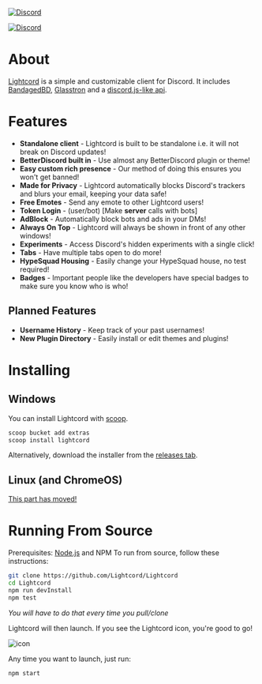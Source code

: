 [![Discord](https://img.shields.io/discord/698860395938578443?color=blue&label=%D1%87%D0%B0%D1%82&style=for-the-badge)](https://discord.gg/rQHRex2)

[![Discord](https://img.shields.io/badge/666-666-red?style=for-the-badge&logo=)]()

# About

[Lightcord](https://lightcord.org) is a simple and customizable client for Discord.
It includes [BandagedBD](https://github.com/rauenzi/BetterDiscordApp), [Glasstron](https://github.com/AryToNeX/Glasstron) and a [discord.js-like api](https://github.com/Lightcord/Lightcord/tree/master/DiscordJS).

# Features

* **Standalone client** - Lightcord is built to be standalone i.e. it will not break on Discord updates!
* **BetterDiscord built in** - Use almost any BetterDiscord plugin or theme!
* **Easy custom rich presence** - Our method of doing this ensures you won't get banned!
* **Made for Privacy** - Lightcord automatically blocks Discord's trackers and blurs your email, keeping your data safe!
* **Free Emotes** - Send any emote to other Lightcord users!
* **Token Login** - (user/bot) [Make **server** calls with bots]
* **AdBlock** - Automatically block bots and ads in your DMs!
* **Always On Top** - Lightcord will always be shown in front of any other windows!
* **Experiments** - Access Discord's hidden experiments with a single click!
* **Tabs** - Have multiple tabs open to do more!
* **HypeSquad Housing** - Easily change your HypeSquad house, no test required!
* **Badges** - Important people like the developers have special badges to make sure you know who is who!

## Planned Features

* **Username History** - Keep track of your past usernames!
* **New Plugin Directory** - Easily install or edit themes and plugins!

# Installing 

## Windows

You can install Lightcord with [scoop](https://github.com/lukesampson/scoop).

```powershell
scoop bucket add extras
scoop install lightcord
```

Alternatively, download the installer from the [releases tab](https://github.com/Lightcord/Lightcord/releases).

## Linux (and ChromeOS)

[This part has moved!](https://github.com/Lightcord/lc-installer-linux)

# Running From Source

Prerequisites: [Node.js](https://nodejs.org/en/) and NPM
To run from source, follow these instructions:

```bash
git clone https://github.com/Lightcord/Lightcord
cd Lightcord
npm run devInstall
npm test
```

*You will have to do that every time you pull/clone*

Lightcord will then launch. If you see the Lightcord icon, you're good to go! 

![icon](https://github.com/Lightcord/Lightcord/blob/master/imagery/68747470733a2f2f692e696d6775722e636f6d2f72486e73504e4f2e706e67.png?raw=true)

Any time you want to launch, just run:

```bash
npm start
```
